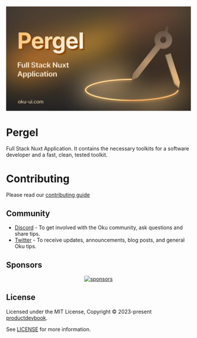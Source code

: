 ![Pergel Cover](./.github/assets/pergel-cover.jpg)

# Pergel
Full Stack Nuxt Application. It contains the necessary toolkits for a software developer and a fast, clean, tested toolkit.

# Contributing

Please read our [contributing guide](https://github.com/oku-ui/pergel/blob/master/CONTRIBUTING.md)


## Community

- [Discord](https://chat.productdevbook.com) - To get involved with the Oku community, ask questions and share tips.
- [Twitter](https://twitter.com/oku_ui) - To receive updates, announcements, blog posts, and general Oku tips.

## Sponsors

<p align="center">
  <a href="https://cdn.jsdelivr.net/gh/productdevbook/static/sponsors.svg">
    <img alt="sponsors" src='https://cdn.jsdelivr.net/gh/productdevbook/static/sponsors.svg'/>
  </a>
</p>

## License

Licensed under the MIT License, Copyright © 2023-present [productdevbook](https://twitter.com/productdevbook).

See [LICENSE](./LICENSE) for more information.